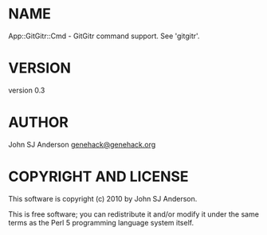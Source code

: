 # NAME

App::GitGitr::Cmd - GitGitr command support. See 'gitgitr'.

# VERSION

version 0.3

# AUTHOR

John SJ Anderson <genehack@genehack.org>

# COPYRIGHT AND LICENSE

This software is copyright (c) 2010 by John SJ Anderson.

This is free software; you can redistribute it and/or modify it under
the same terms as the Perl 5 programming language system itself.
